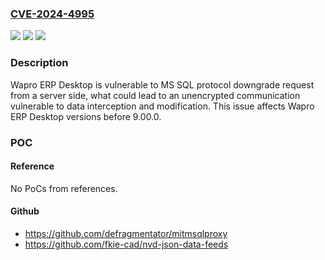 ### [CVE-2024-4995](https://cve.mitre.org/cgi-bin/cvename.cgi?name=CVE-2024-4995)
![](https://img.shields.io/static/v1?label=Product&message=Wapro%20ERP%20Desktop&color=blue)
![](https://img.shields.io/static/v1?label=Version&message=0%3C%209.00.0%20&color=brighgreen)
![](https://img.shields.io/static/v1?label=Vulnerability&message=CWE-311%20Missing%20Encryption%20of%20Sensitive%20Data&color=brighgreen)

### Description

Wapro ERP Desktop is vulnerable to MS SQL protocol downgrade request from a server side, what could lead to an unencrypted communication vulnerable to data interception and modification. This issue affects Wapro ERP Desktop versions before 9.00.0.

### POC

#### Reference
No PoCs from references.

#### Github
- https://github.com/defragmentator/mitmsqlproxy
- https://github.com/fkie-cad/nvd-json-data-feeds


